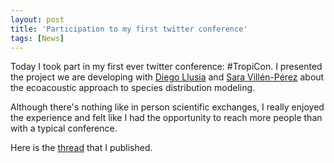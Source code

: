 ```yaml
---
layout: post
title: 'Participation to my first twitter conference'
tags: [News]
---
```


Today I took part in my first ever twitter conference: #TropiCon. I presented the project we are developing with [Diego Llusia](https://www.uam.es/Ciencias/Llusia-Genique,-Diego/1446738942604.htm?language=es&pid=1242665012287&title=Llusia%20Genique,%20Diego) and [Sara Villén-Pérez](https://saravillenperez.wixsite.com/villenperez) about the ecoacoustic approach to species distribution modeling. 

Although there's nothing like in person scientific exchanges, I really enjoyed the experience and felt like I had the opportunity to reach more people than with a typical conference. 

Here is the [thread](https://twitter.com/Desjonq/status/1324369633219063810?s=20) that I published.
